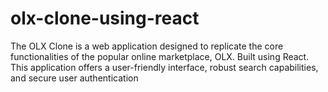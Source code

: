 # olx-clone-using-react
The OLX Clone is a web application designed to replicate the core functionalities of the popular online marketplace, OLX. Built using React. This application offers a user-friendly interface, robust search capabilities, and secure user authentication
